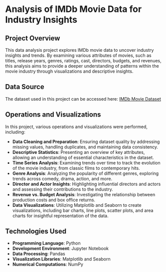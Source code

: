 # Analysis of IMDb Movie Data for Industry Insights

## Project Overview
This data analysis project explores IMDb movie data to uncover industry insights and trends. By examining various attributes of movies, such as titles, release years, genres, ratings, cast, directors, budgets, and revenues, this analysis aims to provide a deeper understanding of patterns within the movie industry through visualizations and descriptive insights.

## Data Source
The dataset used in this project can be accessed here: [IMDb Movie Dataset](https://drive.google.com/u/0/uc?id=1-lCL2h0fFRy14TVDNSp89eLsIF7OVjRi&export=download)

## Operations and Visualizations
In this project, various operations and visualizations were performed, including:

- **Data Cleaning and Preparation**: Ensuring dataset quality by addressing missing values, handling duplicates, and maintaining data consistency.
- **Descriptive Statistics**: Presenting an overview of key attributes, allowing an understanding of essential characteristics in the dataset.
- **Time Series Analysis**: Examining trends over time to track the evolution of the movie industry, from classic films to contemporary hits.
- **Genre Analysis**: Analyzing the popularity of different genres, exploring trends across comedy, drama, action, and more.
- **Director and Actor Insights**: Highlighting influential directors and actors and assessing their contributions to the industry.
- **Revenue vs. Budget Analysis**: Investigating the relationship between production costs and box office returns.
- **Data Visualizations**: Utilizing Matplotlib and Seaborn to create visualizations, including bar charts, line plots, scatter plots, and area charts for insightful representation of the data.

## Technologies Used
- **Programming Language**: Python
- **Development Environment**: Jupyter Notebook
- **Data Processing**: Pandas
- **Visualization Libraries**: Matplotlib and Seaborn
- **Numerical Computations**: NumPy
